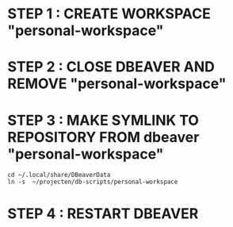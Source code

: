 
# STEP 1 : CREATE WORKSPACE "personal-workspace"
# STEP 2 : CLOSE DBEAVER AND REMOVE "personal-workspace"
# STEP 3 : MAKE SYMLINK TO REPOSITORY FROM dbeaver "personal-workspace"
    cd ~/.local/share/DBeaverData
    ln -s  ~/projecten/db-scripts/personal-workspace
# STEP 4 : RESTART DBEAVER